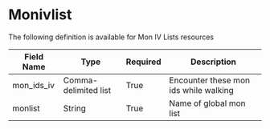 # Monivlist

The following definition is available for Mon IV Lists resources

Field Name | Type | Required | Description
-- | -- | -- | --
mon_ids_iv|Comma-delimited list|True|Encounter these mon ids while walking
monlist|String|True|Name of global mon list
